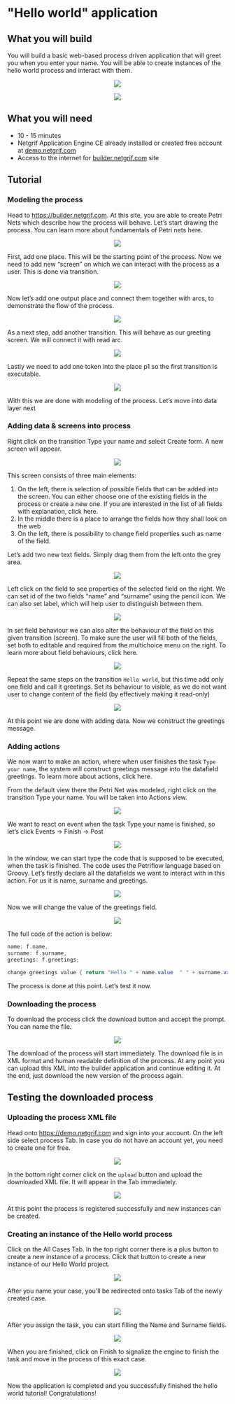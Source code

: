 # "Hello world" application

## What you will build

You will build a basic web-based process driven application that will greet you when you enter your name. You will be able to create instances of the hello world process and interact with them.

<p align="center">
    <img src="_media/helloWorld/b.png">
</p>

<p align="center">
    <img src="_media/helloWorld/a.png">
</p>

## What you will need

* 10 - 15 minutes
* Netgrif Application Engine CE already installed or created free account at [demo.netgrif.com](https://demo.netgrif.com)
* Access to the internet for [builder.netgrif.com](https://builder.netgrif.com) site

## Tutorial

### Modeling the process

Head to https://builder.netgrif.com. At this site, you are able to create Petri Nets which describe how the process will behave. Let’s start drawing the process. You can learn more about fundamentals of Petri nets here.

<p align="center">
    <img src="_media/helloWorld/1.png">
</p>

First, add one place. This will be the starting point of the process. Now we need to add new “screen” on which we can interact with the process as a user. This is done via transition.

<p align="center">
    <img src="_media/helloWorld/2.png">
</p>

Now let’s add one output place and connect them together with arcs, to demonstrate the flow of the process.

<p align="center">
    <img src="_media/helloWorld/3.png">
</p>

As a next step, add another transition. This will behave as our greeting screen. We will connect it with read arc.

<p align="center">
    <img src="_media/helloWorld/4.png">
</p>

Lastly we need to add one token into the place p1 so the first transition is executable.

<p align="center">
    <img src="_media/helloWorld/5.png">
</p>

With this we are done with modeling of the process. Let’s move into data layer next

### Adding data & screens into process

Right click on the transition Type your name and select Create form. A new screen will appear.

<p align="center">
    <img src="_media/helloWorld/6.png">
</p>

This screen consists of three main elements:
<ol>
    <li>On the left, there is selection of possible fields that can be added into the screen. You can either choose one of the existing fields in the process or create a new one. If you are interested in the list of all fields with explanation, click here.</li>
    <li>In the middle there is a place to arrange the fields how they shall look on the web</li>
    <li>On the left, there is possibility to change field properties such as name of the field.</li>
</ol>

Let’s add two new text fields. Simply drag them from the left onto the grey area.

<p align="center">
    <img src="_media/helloWorld/7.png">
</p>

Left click on the field to see properties of the selected field on the right. We can set id of the two fields “name” and “surname” using the pencil icon. We can also set label, which will help user to distinguish between them.

<p align="center">
    <img src="_media/helloWorld/8.png">
</p>

In set field behaviour we can also alter the behaviour of the field on this given transition (screen). To make sure the user will fill both of the fields, set both to editable and required from the multichoice menu on the right. To learn more about field behaviours, click here.

<p align="center">
    <img src="_media/helloWorld/9.png">
</p>

Repeat the same steps on the transition `Hello world`, but this time add only one field and call it greetings. Set its behaviour to visible, as we do not want user to change content of the field (by effectively making it read-only)

<p align="center">
    <img src="_media/helloWorld/10.png">
</p>

At this point we are done with adding data. Now we construct the greetings message.

### Adding actions

We now want to make an action, where when user finishes the task `Type your name`, the system will construct greetings message into the datafield greetings. To learn more about actions, click here.

From the default view there the Petri Net was modeled, right click on the transition Type your name. You will be taken into Actions view.

<p align="center">
    <img src="_media/helloWorld/11.png">
</p>

We want to react on event when the task Type your name is finished, so let’s click Events -> Finish -> Post

<p align="center">
    <img src="_media/helloWorld/12.png">
</p>

In the window, we can start type the code that is supposed to be executed, when the task is finished. The code uses the Petriflow language based on Groovy. Let’s firstly declare all the datafields we want to interact with in this action. For us it is name, surname and greetings.

<p align="center">
    <img src="_media/helloWorld/13.png">
</p>

Now we will change the value of the greetings field.

<p align="center">
    <img src="_media/helloWorld/14.png">
</p>

The full code of the action is bellow:

```groovy
name: f.name,
surname: f.surname,
greetings: f.greetings;

change greetings value { return "Hello " + name.value  " " + surname.value ", nice to meet you!" }
```

The process is done at this point. Let’s test it now.

### Downloading the process

To download the process click the download button and accept the prompt. You can name the file.

<p align="center">
    <img src="_media/helloWorld/15.png">
</p>

The download of the process will start immediately. The download	file is in XML format and human readable definition of the process. At any point you can upload this XML into the builder application and continue editing it. At the end, just download the new version of the process again.

## Testing the downloaded process

### Uploading the process XML file

Head onto https://demo.netgrif.com and sign into your account. On the left side select process Tab. In case you do not have an account yet, you need to create one for free.

<p align="center">
    <img src="_media/helloWorld/16.png">
</p>

In the bottom right corner click on the `upload` button and upload the downloaded XML file. It will appear in the Tab immediately.

<p align="center">
    <img src="_media/helloWorld/17.png">
</p>

At this point the process is registered successfully and new instances can be created.

### Creating an instance of the Hello world process

Click on the All Cases Tab. In the top right corner there is a plus button to create a new instance of a process. Click that button to create a new instance of our Hello World project.

<p align="center">
    <img src="_media/helloWorld/18.png">
</p>

After you name your case, you’ll be redirected onto tasks Tab of the newly created case.

<p align="center">
    <img src="_media/helloWorld/19.png">
</p>

After you assign the task, you can start filling the Name and Surname fields.

<p align="center">
    <img src="_media/helloWorld/20.png">
</p>

When you are finished, click on Finish to signalize the engine to finish the task and move in the process of this exact case.

<p align="center">
    <img src="_media/helloWorld/21.png">
</p>

Now the application is completed and you successfully finished the hello world tutorial!
Congratulations!